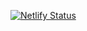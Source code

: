 [![Netlify Status](https://api.netlify.com/api/v1/badges/98769ba2-d59f-4743-8396-96ca40bfb20b/deploy-status)](https://app.netlify.com/sites/gleeful-youtiao-3a0ee9/deploys)
